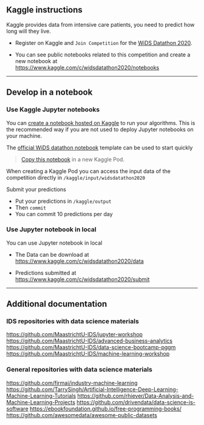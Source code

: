 

## Kaggle instructions

Kaggle provides data from intensive care patients, you need to predict how long will they live.

* Register on Kaggle  and `Join Competition` for the [WiDS Datathon 2020](https://www.kaggle.com/c/widsdatathon2020).

* You can see public notebooks related to this competition and create a new notebook at https://www.kaggle.com/c/widsdatathon2020/notebooks

---

## Develop in a notebook

### Use Kaggle Jupyter notebooks

You can [create a notebook hosted on Kaggle](https://www.kaggle.com/c/widsdatathon2020/notebooks) to run your algorithms. This is the recommended way if you are not used to deploy Jupyter notebooks on your machine.

The [official WiDS datathon notebook](https://www.kaggle.com/danofer/wids-2020-starter-catboost-0-902-lb ) template can be used to start quickly

> [Copy this notebook](https://www.kaggle.com/kernels/fork/7523665) in a new Kaggle Pod.

When creating a Kaggle Pod you can access the input data of the competition directly in `/kaggle/input/widsdatathon2020`

Submit your predictions

* Put your predictions in `/kaggle/output`
* Then `commit`
* You can commit 10 predictions per day

### Use Jupyter notebook in local

You can use Jupyter notebook in local

* The Data can be download at https://www.kaggle.com/c/widsdatathon2020/data

* Predictions submitted at https://www.kaggle.com/c/widsdatathon2020/submit

---

## Additional documentation

### IDS repositories with data science materials

https://github.com/MaastrichtU-IDS/jupyter-workshop
https://github.com/MaastrichtU-IDS/advanced-business-analytics
https://github.com/MaastrichtU-IDS/data-science-bootcamp-pggm
https://github.com/MaastrichtU-IDS/machine-learning-workshop

### General repositories with data science materials

https://github.com/firmai/industry-machine-learning
https://github.com/TarrySingh/Artificial-Intelligence-Deep-Learning-Machine-Learning-Tutorials
https://github.com/rhiever/Data-Analysis-and-Machine-Learning-Projects
https://github.com/drivendata/data-science-is-software
https://ebookfoundation.github.io/free-programming-books/
https://github.com/awesomedata/awesome-public-datasets